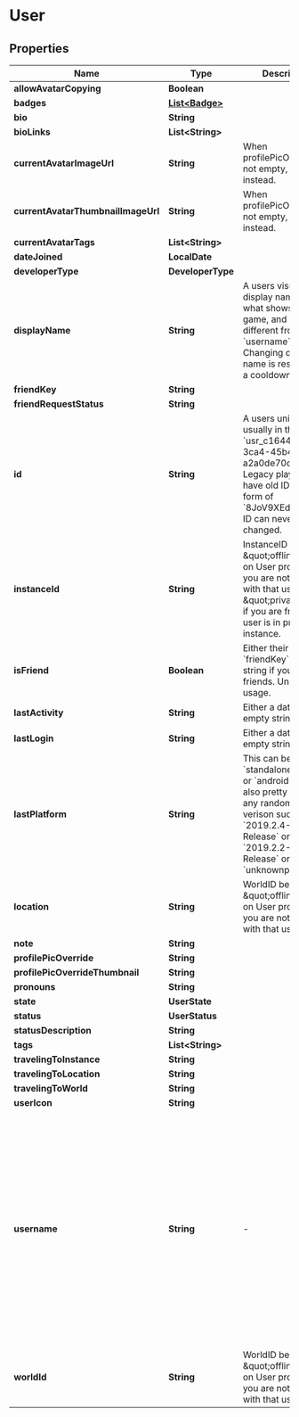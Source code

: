 

# User


## Properties

| Name | Type | Description | Notes |
|------------ | ------------- | ------------- | -------------|
|**allowAvatarCopying** | **Boolean** |  |  |
|**badges** | [**List&lt;Badge&gt;**](Badge.md) |   |  [optional] |
|**bio** | **String** |  |  |
|**bioLinks** | **List&lt;String&gt;** |  |  |
|**currentAvatarImageUrl** | **String** | When profilePicOverride is not empty, use it instead. |  |
|**currentAvatarThumbnailImageUrl** | **String** | When profilePicOverride is not empty, use it instead. |  |
|**currentAvatarTags** | **List&lt;String&gt;** |  |  |
|**dateJoined** | **LocalDate** |  |  |
|**developerType** | **DeveloperType** |  |  |
|**displayName** | **String** | A users visual display name. This is what shows up in-game, and can different from their &#x60;username&#x60;. Changing display name is restricted to a cooldown period. |  |
|**friendKey** | **String** |  |  |
|**friendRequestStatus** | **String** |  |  [optional] |
|**id** | **String** | A users unique ID, usually in the form of &#x60;usr_c1644b5b-3ca4-45b4-97c6-a2a0de70d469&#x60;. Legacy players can have old IDs in the form of &#x60;8JoV9XEdpo&#x60;. The ID can never be changed. |  |
|**instanceId** | **String** | InstanceID can be \&quot;offline\&quot; on User profiles if you are not friends with that user and \&quot;private\&quot; if you are friends and user is in private instance. |  [optional] |
|**isFriend** | **Boolean** | Either their &#x60;friendKey&#x60;, or empty string if you are not friends. Unknown usage. |  |
|**lastActivity** | **String** | Either a date-time or empty string. |  |
|**lastLogin** | **String** | Either a date-time or empty string. |  |
|**lastPlatform** | **String** | This can be &#x60;standalonewindows&#x60; or &#x60;android&#x60;, but can also pretty much be any random Unity verison such as &#x60;2019.2.4-801-Release&#x60; or &#x60;2019.2.2-772-Release&#x60; or even &#x60;unknownplatform&#x60;. |  |
|**location** | **String** | WorldID be \&quot;offline\&quot; on User profiles if you are not friends with that user. |  [optional] |
|**note** | **String** |  |  [optional] |
|**profilePicOverride** | **String** |  |  |
|**profilePicOverrideThumbnail** | **String** |  |  |
|**pronouns** | **String** |  |  |
|**state** | **UserState** |  |  |
|**status** | **UserStatus** |  |  |
|**statusDescription** | **String** |  |  |
|**tags** | **List&lt;String&gt;** |   |  |
|**travelingToInstance** | **String** |  |  [optional] |
|**travelingToLocation** | **String** |  |  [optional] |
|**travelingToWorld** | **String** |  |  [optional] |
|**userIcon** | **String** |  |  |
|**username** | **String** | -| A users unique name, used during login. This is different from &#x60;displayName&#x60; which is what shows up in-game. A users &#x60;username&#x60; can never be changed.&#39; **DEPRECATED:** VRChat API no longer return usernames of other users. [See issue by Tupper for more information](https://github.com/pypy-vrc/VRCX/issues/429). |  [optional] |
|**worldId** | **String** | WorldID be \&quot;offline\&quot; on User profiles if you are not friends with that user. |  [optional] |



